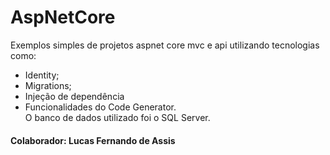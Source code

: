 # AspNetCore
Exemplos simples de projetos aspnet core mvc e
api utilizando tecnologias como: 
* Identity; 
* Migrations;
* Injeção de dependência 
* Funcionalidades do Code Generator. <br />
O banco de dados utilizado foi o SQL Server. <br />
#### Colaborador: Lucas Fernando de Assis